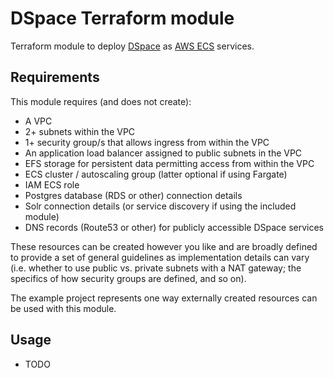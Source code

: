 # DSpace Terraform module

Terraform module to deploy [DSpace](https://dspace.lyrasis.org/) as
[AWS ECS](https://aws.amazon.com/ecs/) services.

## Requirements

This module requires (and does not create):

- A VPC
- 2+ subnets within the VPC
- 1+ security group/s that allows ingress from within the VPC
- An application load balancer assigned to public subnets in the VPC
- EFS storage for persistent data permitting access from within the VPC
- ECS cluster / autoscaling group (latter optional if using Fargate)
- IAM ECS role
- Postgres database (RDS or other) connection details
- Solr connection details (or service discovery if using the included module)
- DNS records (Route53 or other) for publicly accessible DSpace services

These resources can be created however you like and are broadly defined to
provide a set of general guidelines as implementation details can vary (i.e.
whether to use public vs. private subnets with a NAT gateway; the specifics
of how security groups are defined, and so on).

The example project represents one way externally created resources
can be used with this module.

## Usage

- TODO
